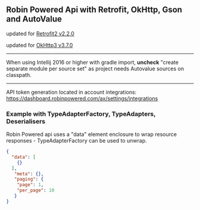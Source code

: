 ## Robin Powered Api with Retrofit, OkHttp, Gson and AutoValue

updated for [Retrofit2 v2.2.0](https://github.com/square/retrofit)

updated for [OkHttp3 v3.7.0](https://github.com/square/okhttp)

---

When using Intellij 2016 or higher with gradle import, **uncheck** "create separate module per source set" as project needs Autovalue sources on classpath.

---

API token generation located in account integrations: https://dashboard.robinpowered.com/ax/settings/integrations

### Example with TypeAdapterFactory, TypeAdapters, Deserialisers

Robin Powered api uses a "data" element enclosure to wrap resource responses - TypeAdapterFactory can be used to unwrap.

~~~json
{
  "data": [
    {}
  ],
   "meta": {},
   "paging": {
    "page": 1,
    "per_page": 10
   }
}
